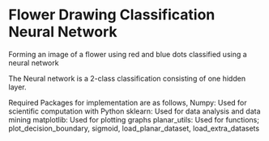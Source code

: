 # Flower Drawing Classification Neural Network
Forming an image of a flower using red and blue dots classified using a neural network

The Neural network is a 2-class classification consisting of one hidden layer.

Required Packages for implementation are as follows,
Numpy: Used for scientific computation with Python
sklearn: Used for data analysis and data mining
matplotlib: Used for plotting graphs
planar_utils: Used for functions; plot_decision_boundary, sigmoid, load_planar_dataset, load_extra_datasets


